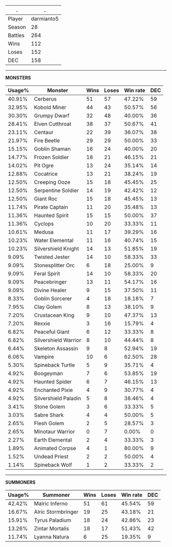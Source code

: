 .|.
|-|-
Player|darmianto5
Season|28
Battles|264
Wins|112
Loses|152
DEC|158

---
**MONSTERS**

Usage%|Monster|Wins|Loses|Win rate|DEC|
-|-|-|-|-|-|
40.91%|Cerberus|51|57|47.22%|59|
32.95%|Kobold Miner|44|43|50.57%|56|
30.30%|Grumpy Dwarf|32|48|40.00%|36|
28.41%|Elven Cutthroat|38|37|50.67%|41|
23.11%|Centaur|22|39|36.07%|38|
21.97%|Fire Beetle|29|29|50.00%|33|
15.15%|Goblin Shaman|16|24|40.00%|20|
14.77%|Frozen Soldier|18|21|46.15%|21|
14.02%|Pit Ogre|13|24|35.14%|14|
12.88%|Cocatrice|13|21|38.24%|19|
12.50%|Creeping Ooze|15|18|45.45%|25|
12.50%|Serpentine Soldier|14|19|42.42%|12|
12.50%|Giant Roc|15|18|45.45%|13|
11.74%|Pirate Captain|11|20|35.48%|13|
11.36%|Haunted Spirit|15|15|50.00%|37|
11.36%|Cyclops|10|20|33.33%|11|
10.61%|Medusa|11|17|39.29%|16|
10.23%|Water Elemental|11|16|40.74%|15|
10.23%|Silvershield Knight|14|13|51.85%|19|
9.09%|Twisted Jester|14|10|58.33%|33|
9.09%|Stonesplitter Orc|6|18|25.00%|9|
9.09%|Feral Spirit|14|10|58.33%|20|
9.09%|Peacebringer|13|11|54.17%|16|
9.09%|Divine Healer|9|15|37.50%|11|
8.33%|Goblin Sorcerer|4|18|18.18%|7|
7.95%|Clay Golem|8|13|38.10%|9|
7.20%|Crustacean King|9|10|47.37%|13|
7.20%|Rexxie|3|16|15.79%|4|
6.82%|Peaceful Giant|6|12|33.33%|8|
6.82%|Silvershield Warrior|8|10|44.44%|8|
6.44%|Skeleton Assassin|9|8|52.94%|19|
6.06%|Vampire|10|6|62.50%|28|
5.30%|Spineback Turtle|5|9|35.71%|4|
4.92%|Boogeyman|7|6|53.85%|19|
4.92%|Haunted Spider|6|7|46.15%|13|
4.92%|Enchanted Pixie|4|9|30.77%|4|
4.92%|Silvershield Paladin|5|8|38.46%|4|
3.41%|Stone Golem|3|6|33.33%|5|
3.03%|Sabre Shark|4|4|50.00%|5|
2.65%|Flesh Golem|2|5|28.57%|3|
2.65%|Minotaur Warrior|0|7|0.00%|0|
2.27%|Earth Elemental|2|4|33.33%|3|
1.89%|Animated Corpse|4|1|80.00%|9|
1.52%|Undead Priest|2|2|50.00%|4|
1.14%|Spineback Wolf|1|2|33.33%|2|

---
**SUMMONERS**

Usage%|Summoner|Wins|Loses|Win rate|DEC|
-|-|-|-|-|-|
42.42%|Malric Inferno|51|61|45.54%|59|
16.67%|Alric Stormbringer|19|25|43.18%|21|
15.91%|Tyrus Paladium|18|24|42.86%|23|
13.26%|Zintar Mortalis|18|17|51.43%|42|
11.74%|Lyanna Natura|6|25|19.35%|9|
